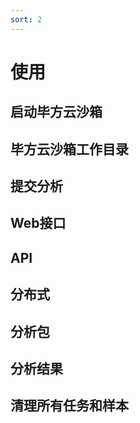 ```yaml
---
sort: 2
---
```

# 使用

## 启动毕方云沙箱
## 毕方云沙箱工作目录
## 提交分析
## Web接口
## API
## 分布式
## 分析包
## 分析结果
## 清理所有任务和样本
